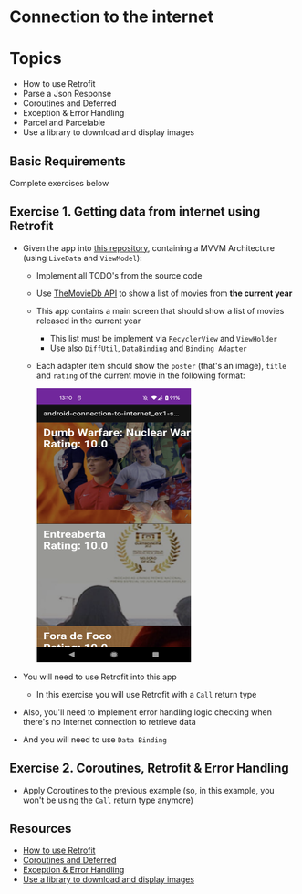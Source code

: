 
# Connection to the internet

# Topics
- How to use Retrofit
- Parse a Json Response
- Coroutines and Deferred
- Exception & Error Handling
- Parcel and Parcelable
- Use a library to download and display images

## Basic Requirements

Complete exercises below

## Exercise 1. Getting data from internet using Retrofit

- Given the app into [this repository](https://github.com/graffiti75/AndroidNotes/tree/master/android-connection-to-internet/android-connection-to-internet_ex1), containing a MVVM Architecture (using `LiveData` and `ViewModel`):
	- Implement all TODO's from the source code
	- Use [TheMovieDb API](https://www.themoviedb.org/documentation/api) to show a list of movies from **the current year**
	- This app contains a main screen that should show a list of movies released in the current year
		- This list must be implement via `RecyclerView` and `ViewHolder`
		- Use also `DiffUtil`, `DataBinding` and `Binding Adapter`
	- Each adapter item should show the `poster` (that's an image), `title` and `rating` of the current movie in the following format:  

		<img width="270" height="480" src="images/exercise1_image1.png">

- You will need to use Retrofit into this app
	- In this exercise you will use Retrofit with a `Call` return type
- Also, you'll need to implement error handling logic checking when there's no Internet connection to retrieve data
- And you will need to use `Data Binding`

## Exercise 2. Coroutines, Retrofit & Error Handling

- Apply Coroutines to the previous example (so, in this example, you won't be using the `Call` return type anymore)

## Resources

- [How to use Retrofit](https://guides.codepath.com/android/consuming-apis-with-retrofit)
- [Coroutines and Deferred](https://medium.com/android-beginners/mvvm-with-kotlin-coroutines-and-retrofit-example-d3f5f3b09050)
- [Exception & Error Handling](https://developer.android.com/kotlin/coroutines)
- [Use a library to download and display images](https://guides.codepath.com/android/Displaying-Images-with-the-Glide-Library)
